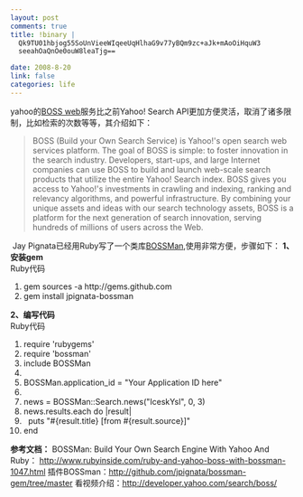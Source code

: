 ```yaml
--- 
layout: post
comments: true
title: !binary |
  Qk9TU01hbjog55SoUnVieeWIqeeUqHlhaG9v77yBQm9zc+aJk+mAoOiHquW3
  seeahOaQnOe0ouW8leaTjg==

date: 2008-8-20
link: false
categories: life
---
```

yahoo的<a href="http://developer.yahoo.com/search/boss/">BOSS web</a>服务比之前Yahoo! Search API更加方便灵活，取消了诸多限制，比如检索的次数等等，其介绍如下：
<blockquote>BOSS (Build your Own Search Service) is Yahoo!'s open search web services platform. The goal of BOSS is simple: to foster innovation in the search industry. Developers, start-ups, and large Internet companies can use BOSS to build and launch web-scale search products that utilize the entire Yahoo! Search index. BOSS gives you access to Yahoo!'s investments in crawling and indexing, ranking and relevancy algorithms, and powerful infrastructure. By combining your unique assets and ideas with our search technology assets, BOSS is a platform for the next generation of search innovation, serving hundreds of millions of users across the Web.</blockquote>
<img src="http://l.yimg.com/a/i/ydn/boss/boss_info4.gif" alt="" />
Jay Pignata已经用Ruby写了一个类库<a href="http://github.com/jpignata/bossman-gem/tree/master">BOSSMan</a>,使用非常方便，步骤如下：
<strong>1、安装gem</strong>
<div class="codeText">
<div class="codeHead">Ruby代码</div>
<ol class="dp-rb" start="1">
	<li class="alt"><span><span>gem sources -a http://gems.github.com  </span></span></li>
	<li><span>gem install jpignata-bossman
</span></li>
</ol>
</div>
<strong>2、编写代码</strong>
<div class="codeText">
<div class="codeHead">Ruby代码</div>
<ol class="dp-rb" start="1">
	<li class="alt"><span><span>require </span><span class="string">'rubygems'</span><span>  </span></span></li>
	<li><span>require <span class="string">'bossman'</span><span>  </span></span></li>
	<li class="alt"><span>include BOSSMan  </span></li>
	<li><span>  </span></li>
	<li class="alt"><span>BOSSMan.application_id = <span class="string">"Your Application ID here"</span><span>  </span></span></li>
	<li><span>  </span></li>
	<li class="alt"><span>news = BOSSMan::Search.news(<span class="string">"IceskYsl"</span><span>, 0, 3)  </span></span></li>
	<li><span>news.results.<span class="keyword">each</span><span> </span><span class="keyword">do</span><span> |result|  </span></span></li>
	<li class="alt"><span>  puts <span class="string">"#{result.title} [from #{result.source}]"</span><span>  </span></span></li>
	<li><span><span class="keyword">end</span><span>   </span></span></li>
</ol>
</div>
<strong>参考文档：</strong>
BOSSMan: Build Your Own Search Engine With Yahoo And Ruby： <a class="tpc" href="http://www.rubyinside.com/ruby-and-yahoo-boss-with-bossman-1047.html" rel="nofollow external">http://www.rubyinside.com/ruby-and-yahoo-boss-with-bossman-1047.html</a>
插件BOSSman：<a class="tpc" href="http://github.com/jpignata/bossman-gem/tree/master" rel="nofollow external">http://github.com/jpignata/bossman-gem/tree/master</a>
看视频介绍：<a class="tpc" href="http://developer.yahoo.com/search/boss/" rel="nofollow external">http://developer.yahoo.com/search/boss/</a>

